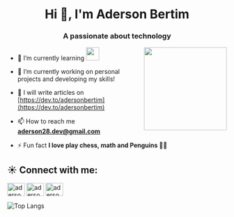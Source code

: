   <h1 align="center">Hi 👋, I'm Aderson Bertim</h1>
<h3 align="center">A passionate about technology</h3>

<img align="right" widht="150" height="190" src="https://media.giphy.com/media/123GivAQB7k0s8/giphy.gif">

- 🌱 I’m currently learning <img widht="30" height="30" src= "https://img.icons8.com/?size=100&id=40670&format=png&color=000000" >

- 🔭 I’m currently working on personal projects and developing my skills!
  
- 📝 I will write articles on [https://dev.to/adersonbertim](https://dev.to/adersonbertim)

- 📫 How to reach me **aderson28.dev@gmail.com**

- ⚡ Fun fact **I love play chess, math and Penguins 🐧🐧**


<h2 align="left">☀️ Connect with me:</h2>
<p align="left">
<a href="https://dev.to/adersonbertim" target="blank"><img align="center" src="https://raw.githubusercontent.com/rahuldkjain/github-profile-readme-generator/master/src/images/icons/Social/devto.svg" alt="adersonbertim" height="30" width="40" /></a>
<a href="https://twitter.com/aderson_bertim" target="blank"><img align="center" src="https://raw.githubusercontent.com/rahuldkjain/github-profile-readme-generator/master/src/images/icons/Social/twitter.svg" alt="aderson_bertim" height="30" width="40" /></a>
<a href="https://instagram.com/aderson.bertim" target="blank"><img align="center" src="https://raw.githubusercontent.com/rahuldkjain/github-profile-readme-generator/master/src/images/icons/Social/instagram.svg" alt="aderson.bertim" height="30" width="40" /></a>
</p>

![Top Langs](https://github-readme-stats.vercel.app/api/top-langs/?username=adersonbertim&theme=tokyonight)
